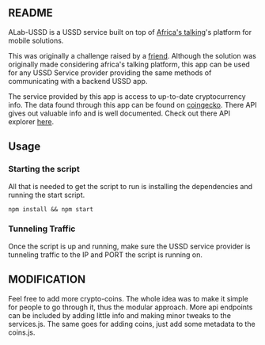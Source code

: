 ## README

ALab-USSD is a USSD service built on top of  [Africa's talking](africastalking.com)'s platform for mobile solutions.

This was originally a challenge raised by a [friend](https://github.com/Redi22). Although the solution was originally made considering africa's talking platform, this app can be used for any USSD Service provider providing the same methods of communicating with a backend USSD app.

The service provided by this app is access to up-to-date cryptocurrency info. The data found through this app can be found on [coingecko](https://www.coingecko.com/). There API gives out valuable info and is well documented.  Check out there API explorer [here](https://www.coingecko.com/en/api/#explore-api).

## Usage

### Starting the script

All that is needed to get the script to run is installing the dependencies and running the start script.

```
npm install && npm start
```

### Tunneling Traffic

Once the script is up and running, make sure the USSD service provider is tunneling traffic to the IP and PORT the script is running on.

## MODIFICATION

Feel free to add more crypto-coins. The whole idea was to make it simple for people to go through it, thus the modular approach. More api endpoints can be included by adding little info and making minor tweaks to the services.js. The same goes for adding coins, just add some metadata to the coins.js.